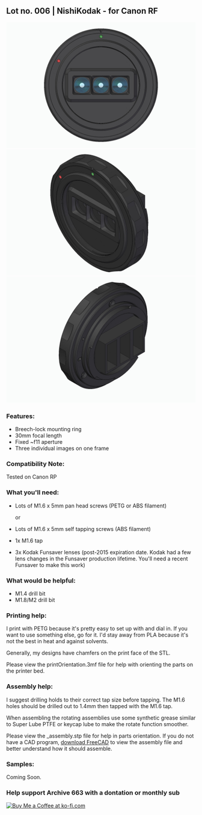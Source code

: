 ## Lot no. 006 | NishiKodak - for Canon RF

![nishiKodakforCanonEF](https://github.com/Archive-663/nishiKodak/blob/main/ASSETS/nishiKodak_canonRF.jpg)
![nishiKodakforCanonEF](https://github.com/Archive-663/nishiKodak/blob/main/ASSETS/nishiKodak_canonRF-1.jpg)
![nishiKodakforCanonEF](https://github.com/Archive-663/nishiKodak/blob/main/ASSETS/nishiKodak_canonRF-2.jpg)

### Features:
- Breech-lock  mounting ring
- 30mm focal length
- Fixed ~f11 aperture
- Three individual images on one frame

### Compatibility Note:
Tested on Canon RP

### What you'll need:
- Lots of M1.6 x 5mm pan head screws (PETG or ABS filament)

  or

- Lots of M1.6 x 5mm self tapping screws (ABS filament)
- 1x M1.6 tap
- 3x Kodak Funsaver lenses (post-2015 expiration date. Kodak had a few lens changes in the Funsaver production lifetime. You'll need a recent Funsaver to make this work)

### What would be helpful:
- M1.4 drill bit
- M1.8/M2 drill bit

### Printing help:
I print with PETG because it's pretty easy to set up with and dial in. If you want to use something else, go for it. I'd stay away from PLA because it's not the best in heat and against solvents. 

Generally, my designs have chamfers on the print face of the STL.

Please view the printOrientation.3mf file for help with orienting the parts on the printer bed. 

### Assembly help:
I suggest drilling holds to their correct tap size before tapping. The M1.6 holes should be drilled out to 1.4mm then tapped with the M1.6 tap.

When assembling the rotating assemblies use some synthetic grease similar to Super Lube PTFE or keycap lube to make the rotate function smoother.

Please view the _assembly.stp file for help in parts orientation. If you do not have a CAD program, <a href="https://www.freecad.org/downloads.php" target="_blank">download FreeCAD</a> to view the assembly file and better understand how it should assemble.

### Samples:

Coming Soon.

### Help support Archive 663 with a dontation or monthly sub

<a href='https://ko-fi.com/P5P3MHMSF' target='_blank'><img height='36' style='border:0px;height:36px;' src='https://storage.ko-fi.com/cdn/kofi2.png?v=3' border='0' alt='Buy Me a Coffee at ko-fi.com' /></a>

